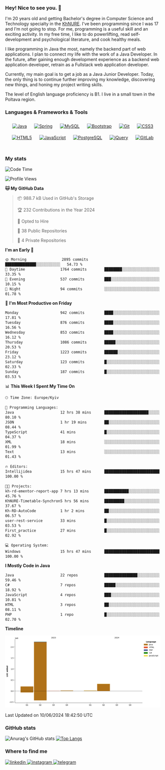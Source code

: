### Hey! Nice to see you. 👋

I'm 20 years old and getting Bachelor's degree in Computer Science and Technology
specialty in the [KhNURE][1]. I've been programming since I was 17 and I'm not going
to stop. For me, programming is a useful skill and an exciting activity. In my free
time, I like to do powerlifting, read self-development and psychological literature,
and cook healthy meals.

I like programming in Java the most, namely the backend part of web applications.
I plan to connect my life with the work of a Java Developer. In the future, after 
gaining enough development experience as a backend web application developer, 
retrain as a Fullstack web application developer. 

Currently, my main goal is to get a job as a Java Junior Developer. 
Today, the only thing is to continue further improving my knowledge, discovering 
new things, and honing my project writing skills.

The level of English language proficiency is B1. I live in a small town in the
Poltava region.

### Languages & Frameworks & Tools
<div align="center">  
<a href="https://www.java.com/" target="_blank"><img style="margin: 10px" src="https://profilinator.rishav.dev/skills-assets/java-original-wordmark.svg" alt="Java" height="50" /></a>
<a href="https://docs.spring.io/spring-framework/docs/3.0.x/reference/expressions.html#:~:text=The%20Spring%20Expression%20Language%20(SpEL,and%20basic%20string%20templating%20functionality." target="_blank"><img style="margin: 10px" src="https://profilinator.rishav.dev/skills-assets/springio-icon.svg" alt="Spring" height="50" /></a>
<a href="https://www.mysql.com/" target="_blank"><img style="margin: 10px" src="https://profilinator.rishav.dev/skills-assets/mysql-original-wordmark.svg" alt="MySQL" height="50" /></a>
<a href="https://getbootstrap.com/docs/3.4/javascript/" target="_blank"><img style="margin: 10px" src="https://profilinator.rishav.dev/skills-assets/bootstrap-plain.svg" alt="Bootstrap" height="50" /></a>  
<a href="https://github.com/" target="_blank"><img style="margin: 10px" src="https://profilinator.rishav.dev/skills-assets/git-scm-icon.svg" alt="Git" height="50" /></a>
<a href="https://www.w3schools.com/css/" target="_blank"><img style="margin: 10px" src="https://profilinator.rishav.dev/skills-assets/css3-original-wordmark.svg" alt="CSS3" height="50" /></a>  
<a href="https://en.wikipedia.org/wiki/HTML5" target="_blank"><img style="margin: 10px" src="https://profilinator.rishav.dev/skills-assets/html5-original-wordmark.svg" alt="HTML5" height="50" /></a>  
<a href="https://www.javascript.com/" target="_blank"><img style="margin: 10px" src="https://profilinator.rishav.dev/skills-assets/javascript-original.svg" alt="JavaScript" height="50" /></a>  
<a href="https://www.postgresql.org/" target="_blank"><img style="margin: 10px" src="https://profilinator.rishav.dev/skills-assets/postgresql-original-wordmark.svg" alt="PostgreSQL" height="50" /></a>  
<a href="https://jquery.com/" target="_blank"><img style="margin: 10px" src="https://profilinator.rishav.dev/skills-assets/jquery.png" alt="jQuery" height="50" /></a>
<a href="https://about.gitlab.com/" target="_blank"><img style="margin: 10px" src="https://profilinator.rishav.dev/skills-assets/gitlab.svg" alt="GitLab" height="50" /></a>  
</div>  

<br/>  

### My stats 

<!--START_SECTION:waka-->
![Code Time](http://img.shields.io/badge/Code%20Time-1%2C090%20hrs%2027%20mins-blue)

![Profile Views](http://img.shields.io/badge/Profile%20Views-5-blue)

**🐱 My GitHub Data** 

> 📦 988.7 kB Used in GitHub's Storage 
 > 
> 🏆 232 Contributions in the Year 2024
 > 
> 💼 Opted to Hire
 > 
> 📜 38 Public Repositories 
 > 
> 🔑 4 Private Repositories 
 > 
**I'm an Early 🐤** 

```text
🌞 Morning                2895 commits        ██████████████░░░░░░░░░░░   54.73 % 
🌆 Daytime                1764 commits        ████████░░░░░░░░░░░░░░░░░   33.35 % 
🌃 Evening                537 commits         ███░░░░░░░░░░░░░░░░░░░░░░   10.15 % 
🌙 Night                  94 commits          ░░░░░░░░░░░░░░░░░░░░░░░░░   01.78 % 
```
📅 **I'm Most Productive on Friday** 

```text
Monday                   942 commits         ████░░░░░░░░░░░░░░░░░░░░░   17.81 % 
Tuesday                  876 commits         ████░░░░░░░░░░░░░░░░░░░░░   16.56 % 
Wednesday                853 commits         ████░░░░░░░░░░░░░░░░░░░░░   16.12 % 
Thursday                 1086 commits        █████░░░░░░░░░░░░░░░░░░░░   20.53 % 
Friday                   1223 commits        ██████░░░░░░░░░░░░░░░░░░░   23.12 % 
Saturday                 123 commits         █░░░░░░░░░░░░░░░░░░░░░░░░   02.33 % 
Sunday                   187 commits         █░░░░░░░░░░░░░░░░░░░░░░░░   03.53 % 
```


📊 **This Week I Spent My Time On** 

```text
🕑︎ Time Zone: Europe/Kyiv

💬 Programming Languages: 
Java                     12 hrs 38 mins      ████████████████████░░░░░   80.10 % 
JSON                     1 hr 19 mins        ██░░░░░░░░░░░░░░░░░░░░░░░   08.44 % 
TypeScript               41 mins             █░░░░░░░░░░░░░░░░░░░░░░░░   04.37 % 
XML                      18 mins             ░░░░░░░░░░░░░░░░░░░░░░░░░   01.99 % 
Text                     13 mins             ░░░░░░░░░░░░░░░░░░░░░░░░░   01.43 % 

🔥 Editors: 
Intellijidea             15 hrs 47 mins      █████████████████████████   100.00 % 

🐱‍💻 Projects: 
kh-rd-ementor-report-app 7 hrs 13 mins       ███████████░░░░░░░░░░░░░░   45.76 % 
KhNURE-Timetable-Synchron5 hrs 56 mins       █████████░░░░░░░░░░░░░░░░   37.67 % 
Kh-RD-AutoCode           1 hr 2 mins         ██░░░░░░░░░░░░░░░░░░░░░░░   06.57 % 
user-rest-service        33 mins             █░░░░░░░░░░░░░░░░░░░░░░░░   03.53 % 
First_practice           27 mins             █░░░░░░░░░░░░░░░░░░░░░░░░   02.92 % 

💻 Operating System: 
Windows                  15 hrs 47 mins      █████████████████████████   100.00 % 
```

**I Mostly Code in Java** 

```text
Java                     22 repos            ███████████████░░░░░░░░░░   59.46 % 
C#                       7 repos             █████░░░░░░░░░░░░░░░░░░░░   18.92 % 
JavaScript               4 repos             ███░░░░░░░░░░░░░░░░░░░░░░   10.81 % 
HTML                     3 repos             ██░░░░░░░░░░░░░░░░░░░░░░░   08.11 % 
PHP                      1 repo              █░░░░░░░░░░░░░░░░░░░░░░░░   02.70 % 
```



**Timeline**

![Lines of Code chart](https://raw.githubusercontent.com/StasonMendelso/StasonMendelso/main/assets/bar_graph.png)


 Last Updated on 10/06/2024 18:42:50 UTC
<!--END_SECTION:waka-->

### GitHub stats
![Anurag's GitHub stats](https://github-readme-stats-sigma-five.vercel.app/api?username=stasonMendelso&show_icons=true&theme=transparent)
[![Top Langs](https://github-readme-stats-sigma-five.vercel.app/api/top-langs/?username=stasonMendelso)](https://github.com/stasonMendelso/github-readme-stats)
### Where to find me

<div align="start">
<a href="https://linkedin.com/in/stanislav-hlova-0b2a00265/" target="_blank">
<img src=https://img.shields.io/badge/linkedin-%231E77B5.svg?&style=for-the-badge&logo=linkedin&logoColor=white alt=linkedin style="margin-bottom: 5px;" />
</a>
<a href="https://instagram.com/stasonMendelson" target="_blank">
<img src=https://img.shields.io/badge/instagram-%23000000.svg?&style=for-the-badge&logo=instagram&logoColor=white alt=instagram style="margin-bottom: 5px;" />
</a> 
<a href="https://t.me/Stason_Mendelson" target="_blank">
<img src=https://img.shields.io/badge/telegram-%231E77B5.svg?&style=for-the-badge&logo=telegram&logoColor=white alt=telegram style="margin-bottom: 5px;" />
</a>  
</div>  

[1]:[https://nure.ua/en/]

